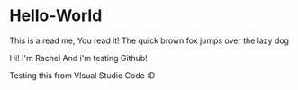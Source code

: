 # Hello-World


This is a read me, You read it!
The quick brown fox jumps over the lazy dog


Hi! I'm Rachel And i'm testing Github!

Testing this from VIsual Studio Code :D